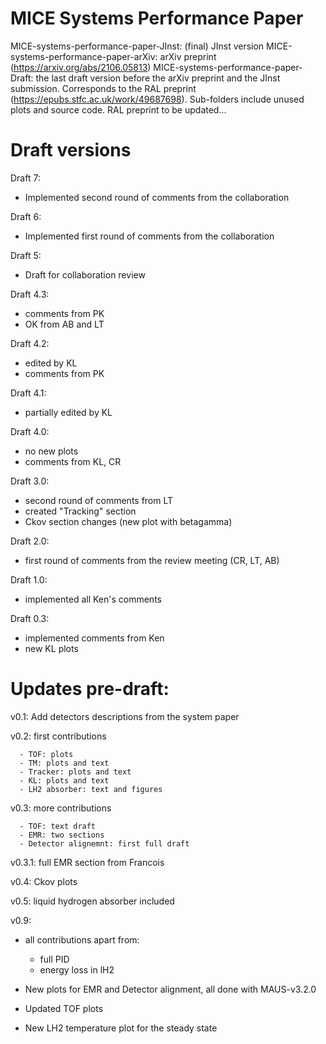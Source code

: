 
MICE Systems Performance Paper
==============================

MICE-systems-performance-paper-JInst: (final) JInst version
MICE-systems-performance-paper-arXiv: arXiv preprint (https://arxiv.org/abs/2106.05813)
MICE-systems-performance-paper-Draft: the last draft version before the arXiv preprint and the JInst submission. Corresponds to the RAL preprint (https://epubs.stfc.ac.uk/work/49687698). Sub-folders include unused plots and source code. RAL preprint to be updated...


Draft versions
==============

Draft 7:
 - Implemented second round of comments from the collaboration

Draft 6:
 - Implemented first round of comments from the collaboration
 
Draft 5:
 - Draft for collaboration review

Draft 4.3:
 - comments from PK
 - OK from AB and LT

Draft 4.2:
 - edited by KL
 - comments from PK

Draft 4.1:
 - partially edited by KL

Draft 4.0:
 - no new plots
 - comments from KL, CR

Draft 3.0:
 - second round of comments from LT
 - created "Tracking" section 
 - Ckov section changes (new plot with betagamma)
 
Draft 2.0:
 - first round of comments from the review meeting (CR, LT, AB)

Draft 1.0:
 - implemented all Ken's comments

Draft 0.3:
 - implemented comments from Ken
 - new KL plots

 
Updates pre-draft:
=================

v0.1: Add detectors descriptions from the system paper

v0.2: first contributions

      - TOF: plots
      - TM: plots and text
      - Tracker: plots and text
      - KL: plots and text
      - LH2 absorber: text and figures
      
v0.3: more contributions

      - TOF: text draft
      - EMR: two sections
      - Detector alignemnt: first full draft
      
v0.3.1: full EMR section from Francois    

v0.4: Ckov plots

v0.5: liquid hydrogen absorber included
    
v0.9:
- all contributions apart from:
  - full PID
  - energy loss in lH2

- New plots for EMR and Detector alignment, all done with MAUS-v3.2.0
- Updated TOF plots
- New LH2 temperature plot for the steady state




